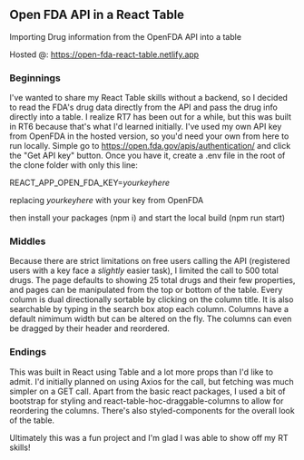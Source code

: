 ## Open FDA API in a React Table
Importing Drug information from the OpenFDA API into a table

Hosted @: https://open-fda-react-table.netlify.app

### Beginnings

I've wanted to share my React Table skills without a backend, so I decided to read the FDA's drug data directly from the API and pass the drug info directly into a table. I realize RT7 has been out for a while, but this was built in RT6 because that's what I'd learned initially. I've used my own API key from OpenFDA in the hosted version, so you'd need your own from here to run locally. Simple go to https://open.fda.gov/apis/authentication/ and click the "Get API key" button. Once you have it, create a .env file in the root of the clone folder with only this line:

REACT_APP_OPEN_FDA_KEY=*yourkeyhere*

replacing *yourkeyhere* with your key from OpenFDA

then install your packages (npm i) and start the local build (npm run start)

### Middles

Because there are strict limitations on free users calling the API (registered users with a key face a *slightly* easier task), I limited the call to 500 total drugs. The page defaults to showing 25 total drugs and their few properties, and pages can be manipulated from the top or bottom of the table. Every column is dual directionally sortable by clicking on the column title. It is also searchable by typing in the search box atop each column. Columns have a default nimimum width but can be altered on the fly. The columns can even be dragged by their header and reordered.

### Endings

This was built in React using Table and a lot more props than I'd like to admit. I'd initially planned on using Axios for the call, but fetching was much simpler on a GET call. Apart from the basic react packages, I used a bit of bootstrap for styling and react-table-hoc-draggable-columns to allow for reordering the columns. There's also styled-components for the overall look of the table.

Ultimately this was a fun project and I'm glad I was able to show off my RT skills!